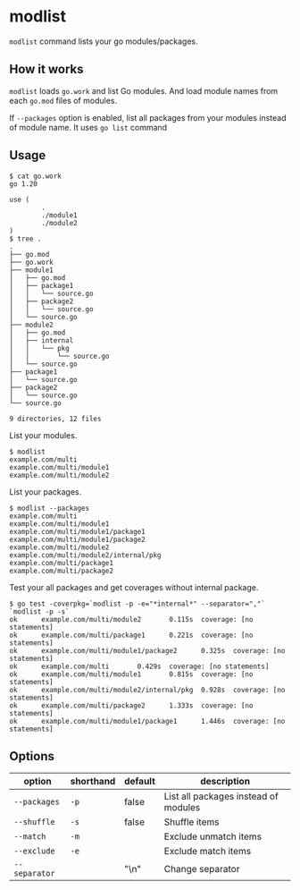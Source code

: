 # modlist
`modlist` command lists your go modules/packages.

## How it works
`modlist` loads `go.work` and list Go modules. And load module names from each `go.mod` files of modules.

If `--packages` option is enabled, list all packages from your modules instead of module name.
It uses `go list` command

## Usage
```shell
$ cat go.work
go 1.20

use (
        .
        ./module1
        ./module2
)
$ tree .
.
├── go.mod
├── go.work
├── module1
│   ├── go.mod
│   ├── package1
│   │   └── source.go
│   ├── package2
│   │   └── source.go
│   └── source.go
├── module2
│   ├── go.mod
│   ├── internal
│   │   └── pkg
│   │       └── source.go
│   └── source.go
├── package1
│   └── source.go
├── package2
│   └── source.go
└── source.go

9 directories, 12 files
```

List your modules.
```shell
$ modlist
example.com/multi
example.com/multi/module1
example.com/multi/module2
```

List your packages.
```shell
$ modlist --packages
example.com/multi
example.com/multi/module1
example.com/multi/module1/package1
example.com/multi/module1/package2
example.com/multi/module2
example.com/multi/module2/internal/pkg
example.com/multi/package1
example.com/multi/package2
```

Test your all packages and get coverages without internal package.
```shell
$ go test -coverpkg=`modlist -p -e="*internal*" --separator=","` `modlist -p -s`
ok      example.com/multi/module2       0.115s  coverage: [no statements]
ok      example.com/multi/package1      0.221s  coverage: [no statements]
ok      example.com/multi/module1/package2      0.325s  coverage: [no statements]
ok      example.com/multi       0.429s  coverage: [no statements]
ok      example.com/multi/module1       0.815s  coverage: [no statements]
ok      example.com/multi/module2/internal/pkg  0.928s  coverage: [no statements]
ok      example.com/multi/package2      1.333s  coverage: [no statements]
ok      example.com/multi/module1/package1      1.446s  coverage: [no statements]
```

## Options
|option|shorthand|default|description|
|---|---|---|---|
|`--packages`|`-p`|false|List all packages instead of modules|
|`--shuffle`|`-s`|false|Shuffle items|
|`--match`|`-m`||Exclude unmatch items|
|`--exclude`|`-e`||Exclude match items|
|`--separator`||"\n"|Change separator|
